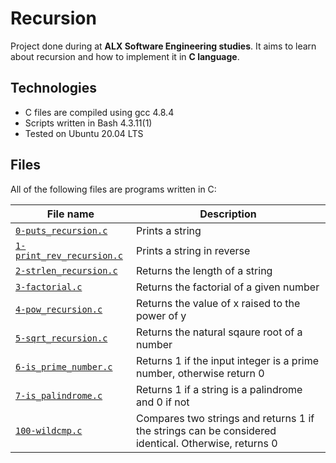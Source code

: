 # Recursion

Project done during at **ALX Software Engineering studies**. It aims to learn  about recursion and how to implement it in **C language**.

## Technologies
* C files are compiled using gcc 4.8.4
* Scripts written in Bash 4.3.11(1)
* Tested on Ubuntu 20.04 LTS

## Files
All of the following files are programs written in C:

| File name | Description |
| ------------ | ----------- |
| [`0-puts_recursion.c`](https://github.com/Yemiluna/alx-system_engineering-devops/blob/main/0x08-recursion/0-puts_recursion.c) | Prints a string |
| [`1-print_rev_recursion.c`](https://github.com/Yemiluna/alx-system_engineering-devops/blob/main/0x08-recursion/1-print_rev_recursion.c) | Prints a string in reverse |
| [`2-strlen_recursion.c`](https://github.com/Yemiluna/alx-system_engineering-devops/blob/main/0x08-recursion/2-strlen_recursion.c) | Returns the length of a string |
| [`3-factorial.c`](https://github.com/Yemiluna/alx-system_engineering-devops/blob/main/0x08-recursion/3-factorial.c) | Returns the factorial of a given number |
| [`4-pow_recursion.c`](https://github.com/Yemiluna/alx-system_engineering-devops/blob/main/0x08-recursion/4-pow_recursion.c) | Returns the value of x raised to the power of y |
| [`5-sqrt_recursion.c`](https://github.com/Yemiluna/alx-system_engineering-devops/blob/main/0x08-recursion/5-sqrt_recursion.c) | Returns the natural sqaure root of a number |
| [`6-is_prime_number.c`](https://github.com/Yemiluna/alx-system_engineering-devops/blob/main/0x08-recursion/6-is_prime_number.c) | Returns 1 if the input integer is a prime number, otherwise return 0 |
| [`7-is_palindrome.c`](https://github.com/Yemiluna/alx-system_engineering-devops/blob/main/0x08-recursion/7-is_palindrome.c) | Returns 1 if a string is a palindrome and 0 if not |
| [`100-wildcmp.c`](https://github.com/Yemiluna/alx-system_engineering-devops/blob/main/0x08-recursion/100-wildcmp.c) | Compares two strings and returns 1 if the strings can be considered identical. Otherwise, returns 0 |
